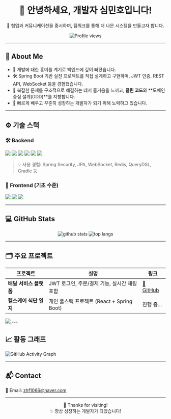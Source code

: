 <h1 align="center">👋 안녕하세요, 개발자 심민호입니다!</h1>

<p align="center">
  🧩 협업과 커뮤니케이션을 중시하며, 팀워크를 통해 더 나은 시스템을 만들고자 합니다.<br>
</p>

<p align="center">
  <img src="https://komarev.com/ghpvc/?username=minhoo2&color=blue" alt="Profile views" />
</p>

---

## 📌 About Me
- 🚀 개발에 대한 흥미를 계기로 백엔드에 깊이 빠졌습니다.
- 🛠️ Spring Boot 기반 실전 프로젝트를 직접 설계하고 구현하며, JWT 인증, REST API, WebSocket 등을 경험했습니다.
- 🧠 복잡한 문제를 구조적으로 해결하는 데서 즐거움을 느끼고, **클린 코드**와 **도메인 중심 설계(DDD)**를 지향합니다.
- 🌱 빠르게 배우고 꾸준히 성장하는 개발자가 되기 위해 노력하고 있습니다.

---

## ⚙ 기술 스택

### 🛠️ Backend
<p>
  <img src="https://img.shields.io/badge/Java-007396?style=flat&logo=java&logoColor=white"/>
  <img src="https://img.shields.io/badge/Spring%20Boot-6DB33F?style=flat&logo=spring-boot&logoColor=white"/>
  <img src="https://img.shields.io/badge/MySQL-4479A1?style=flat&logo=mysql&logoColor=white"/>
  <img src="https://img.shields.io/badge/MariaDB-003545?style=flat&logo=MariaDB&logoColor=white"/>
  <img src="https://img.shields.io/badge/JWT-black?style=flat&logo=json-web-tokens&logoColor=white"/>
  <img src="https://img.shields.io/badge/Git-F05032?style=flat&logo=git&logoColor=white"/>
</p>

> 💡 사용 경험: Spring Security, JPA, WebSocket, Redis, QueryDSL, Gradle 등

### 🎨 Frontend (기초 수준)
<p>
  <img src="https://img.shields.io/badge/HTML-E34F26?style=flat&logo=html5&logoColor=white"/>
  <img src="https://img.shields.io/badge/CSS-1572B6?style=flat&logo=css3&logoColor=white"/>
  <img src="https://img.shields.io/badge/JavaScript-F7DF1E?style=flat&logo=javascript&logoColor=black"/>
</p>

---

## 💻 GitHub Stats

<p align="center">
  <img src="https://github-readme-stats.vercel.app/api?username=minhoo2&show_icons=true&theme=tokyonight" alt="github stats" />
  <img src="https://github-readme-stats.vercel.app/api/top-langs/?username=minhoo2&layout=compact&theme=tokyonight" alt="top langs" />
</p>

---

## 🗂 주요 프로젝트
| 프로젝트 | 설명 | 링크 |
|----------|------|------|
| **배달 서비스 플랫폼** | JWT 로그인, 주문/결제 기능, 실시간 채팅 포함 | [🔗 GitHub](https://github.com/사용자명/레포명) |
| **헬스케어 식단 일지** | 개인 풀스택 프로젝트 (React + Spring Boot) | 진행 중... |

<a href="https://www.notion.so/22aa5cba5bc080448702d3534d61e284?source=copy_link" target="_blank">
  <img src="https://img.shields.io/badge/📘 Notion-작성%20중입니다-blue?style=flat-square&logo=notion&logoColor=white"/>
</a>
---

## 📈 활동 그래프
![GitHub Activity Graph](https://github-readme-activity-graph.vercel.app/graph?username=minhoo2&theme=github)

---

## 📬 Contact  
📧 Email: [zhf1066@naver.com](mailto:zhf1066@naver.com)

---

<p align="center">
  🙌 Thanks for visiting! <br/>
  ✨ 항상 성장하는 개발자가 되겠습니다!
</p>
